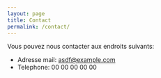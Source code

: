 ```yaml
---
layout: page
title: Contact
permalink: /contact/
---
```


Vous pouvez nous contacter aux endroits suivants:
 - Adresse mail: asdf@example.com
 - Telephone: 00 00 00 00 00
